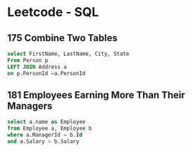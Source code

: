 # Leetcode - SQL

## 175 Combine Two Tables
```sql
select FirstName, LastName, City, State
From Person p
LEFT JOIN Address a
on p.PersonId =a.PersonId
```

## 181 Employees Earning More Than Their Managers
```sql
select a.name as Employee
from Employee a, Employee b 
where a.ManagerId = b.Id
and a.Salary > b.Salary
```
